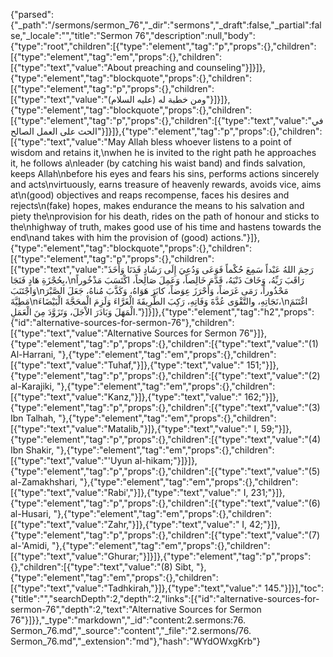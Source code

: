 {"parsed":{"_path":"/sermons/sermon_76","_dir":"sermons","_draft":false,"_partial":false,"_locale":"","title":"Sermon 76","description":null,"body":{"type":"root","children":[{"type":"element","tag":"p","props":{},"children":[{"type":"element","tag":"em","props":{},"children":[{"type":"text","value":"About preaching and counseling"}]}]},{"type":"element","tag":"blockquote","props":{},"children":[{"type":"element","tag":"p","props":{},"children":[{"type":"text","value":"ومن خطبة له (عليه السلام)"}]}]},{"type":"element","tag":"blockquote","props":{},"children":[{"type":"element","tag":"p","props":{},"children":[{"type":"text","value":"في الحث على العمل الصالح"}]}]},{"type":"element","tag":"p","props":{},"children":[{"type":"text","value":"May Allah bless whoever listens to a point of wisdom and retains it,\nwhen he is invited to the right path he approaches it, he follows a\nleader (by catching his waist band) and finds salvation, keeps Allah\nbefore his eyes and fears his sins, performs actions sincerely and acts\nvirtuously, earns treasure of heavenly rewards, avoids vice, aims at\n(good) objectives and reaps recompense, faces his desires and rejects\n(fake) hopes, makes endurance the means to his salvation and piety the\nprovision for his death, rides on the path of honour and sticks to the\nhighway of truth, makes good use of his time and hastens towards the end\nand takes with him the provision of (good) actions."}]},{"type":"element","tag":"blockquote","props":{},"children":[{"type":"element","tag":"p","props":{},"children":[{"type":"text","value":"رَحِمَ اللهُ عَبْداً سَمِعَ حُكْماً فَوَعَى وَدُعِيَ إِلَى رَشَادٍ فَدَنَا وَأَخَذَ بِحُجْزَةِ هَادٍ فَنَجَا،\nرَاقَبَ رَبِّهُ، وَخَافَ ذَنْبَهُ، قَدَّمَ خَالِصاً، وَعَمِلَ صَالِحاً، اكْتَسَبَ مَذْخُوراً وَاجْتَنَبَ\nمَحْذُوراً، رَمَى غَرَضاً، وَأَحْرَزَ عِوَضاً، كابَرَ هَوَاهُ، وَكَذَّبَ مُناهُ، جَعَلَ الصَّبْرَ مَطِيَّةَ\nنَجَاتِهِ، والتَّقْوَى عُدَّةَ وَفَاتِهِ، رَكِبَ الطَّرِيقَةَ الْغَرَّاءَ وَلَزِمَ الْمحَجَّةَ الْبَيْضَاءَ،\nاغْتَنَمَ الْمَهَلَ وَبَادَرَ الاْجَلَ، وَتَزَوَّدَ مِنَ الْعَمَلِ."}]}]},{"type":"element","tag":"h2","props":{"id":"alternative-sources-for-sermon-76"},"children":[{"type":"text","value":"Alternative Sources for Sermon 76"}]},{"type":"element","tag":"p","props":{},"children":[{"type":"text","value":"(1) Al-Harrani, "},{"type":"element","tag":"em","props":{},"children":[{"type":"text","value":"Tuhaf,"}]},{"type":"text","value":" 151;"}]},{"type":"element","tag":"p","props":{},"children":[{"type":"text","value":"(2) al-Karajiki, "},{"type":"element","tag":"em","props":{},"children":[{"type":"text","value":"Kanz,"}]},{"type":"text","value":" 162;"}]},{"type":"element","tag":"p","props":{},"children":[{"type":"text","value":"(3) Ibn Talhah, "},{"type":"element","tag":"em","props":{},"children":[{"type":"text","value":"Matalib,"}]},{"type":"text","value":" I, 59;"}]},{"type":"element","tag":"p","props":{},"children":[{"type":"text","value":"(4) Ibn Shakir, "},{"type":"element","tag":"em","props":{},"children":[{"type":"text","value":"'Uyun al-hikam;"}]}]},{"type":"element","tag":"p","props":{},"children":[{"type":"text","value":"(5) al-Zamakhshari, "},{"type":"element","tag":"em","props":{},"children":[{"type":"text","value":"Rabi',"}]},{"type":"text","value":" I, 231;"}]},{"type":"element","tag":"p","props":{},"children":[{"type":"text","value":"(6) al-Husari, "},{"type":"element","tag":"em","props":{},"children":[{"type":"text","value":"Zahr,"}]},{"type":"text","value":" I, 42;"}]},{"type":"element","tag":"p","props":{},"children":[{"type":"text","value":"(7) al-'Amidi, "},{"type":"element","tag":"em","props":{},"children":[{"type":"text","value":"Ghurar;"}]}]},{"type":"element","tag":"p","props":{},"children":[{"type":"text","value":"(8) Sibt, "},{"type":"element","tag":"em","props":{},"children":[{"type":"text","value":"Tadhkirah,"}]},{"type":"text","value":" 145."}]}],"toc":{"title":"","searchDepth":2,"depth":2,"links":[{"id":"alternative-sources-for-sermon-76","depth":2,"text":"Alternative Sources for Sermon 76"}]}},"_type":"markdown","_id":"content:2.sermons:76. Sermon_76.md","_source":"content","_file":"2.sermons/76. Sermon_76.md","_extension":"md"},"hash":"WYdOWxgKrb"}